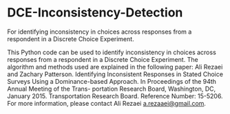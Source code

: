 # DCE-Inconsistency-Detection
For identifying inconsistency in choices across responses from a respondent in a Discrete Choice Experiment.

This Python code can be used to identify inconsistency in choices across responses from a respondent in a Discrete Choice Experiment. The algorithm and methods used are explained in the following paper: Ali Rezaei and Zachary Patterson. Identifying Inconsistent Responses in Stated Choice Surveys Using a Dominance-based Approach. In Proceedings of the 94th Annual Meeting of the Trans- portation Research Board, Washington, DC, January 2015. Transportation Research Board. Reference Number: 15-5206. For more information, please contact Ali Rezaei a.rezaaei@gmail.com.
